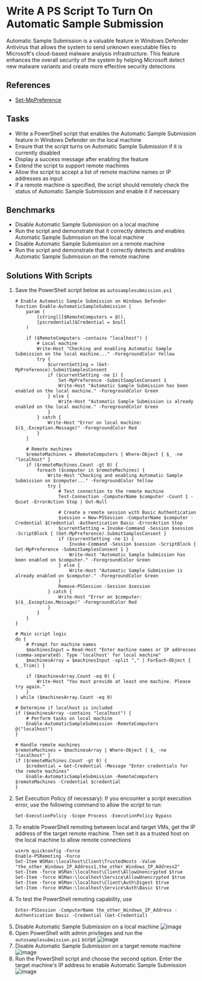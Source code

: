 # Write A PS Script To Turn On Automatic Sample Submission
Automatic Sample Submission is a valuable feature in Windows Defender Antivirus that allows the system to send unknown executable files to Microsoft's cloud-based malware analysis infrastructure. This feature enhances the overall security of the system by helping Microsoft detect new malware variants and create more effective security detections

## References
- [Set-MpPreference](https://learn.microsoft.com/en-us/powershell/module/defender/set-mppreference?view=windowsserver2022-ps&viewFallbackFrom=win10-ps)


## Tasks
- Write a PowerShell script that enables the Automatic Sample Submission feature in Windows Defender on the local machine
- Ensure that the script turns on Automatic Sample Submission if it is currently disabled
- Display a success message after enabling the feature
- Extend the script to support remote machines
- Allow the script to accept a list of remote machine names or IP addresses as input
- If a remote machine is specified, the script should remotely check the status of Automatic Sample Submission and enable it if necessary


## Benchmarks
- Disable Automatic Sample Submission on a local machine
- Run the script and demonstrate that it correctly detects and enables Automatic Sample Submission on the local machine
- Disable Automatic Sample Submission on a remote machine
- Run the script and demonstrate that it correctly detects and enables Automatic Sample Submission on the remote machine


## Solutions With Scripts
1. Save the PowerShell script below as `autosamplesubmission.ps1`
    ```
    # Enable Automatic Sample Submission on Windows Defender
    function Enable-AutomaticSampleSubmission {
        param (
            [string[]]$RemoteComputers = @(),
            [pscredential]$Credential = $null
        )
    
        if ($RemoteComputers -contains "localhost") {
            # Local machine
            Write-Host "Checking and enabling Automatic Sample Submission on the local machine..." -ForegroundColor Yellow
            try {
                $currentSetting = (Get-MpPreference).SubmitSamplesConsent
                if ($currentSetting -ne 1) {
                    Set-MpPreference -SubmitSamplesConsent 1
                    Write-Host "Automatic Sample Submission has been enabled on the local machine." -ForegroundColor Green
                } else {
                    Write-Host "Automatic Sample Submission is already enabled on the local machine." -ForegroundColor Green
                }
            } catch {
                Write-Host "Error on local machine: $($_.Exception.Message)" -ForegroundColor Red
            }
        }
    
        # Remote machines
        $remoteMachines = $RemoteComputers | Where-Object { $_ -ne "localhost" }
        if ($remoteMachines.Count -gt 0) {
            foreach ($computer in $remoteMachines) {
                Write-Host "Checking and enabling Automatic Sample Submission on $computer..." -ForegroundColor Yellow
                try {
                    # Test connection to the remote machine
                    Test-Connection -ComputerName $computer -Count 1 -Quiet -ErrorAction Stop | Out-Null
    
                    # Create a remote session with Basic Authentication
                    $session = New-PSSession -ComputerName $computer -Credential $Credential -Authentication Basic -ErrorAction Stop
                    $currentSetting = Invoke-Command -Session $session -ScriptBlock { (Get-MpPreference).SubmitSamplesConsent }
                    if ($currentSetting -ne 1) {
                        Invoke-Command -Session $session -ScriptBlock { Set-MpPreference -SubmitSamplesConsent 1 }
                        Write-Host "Automatic Sample Submission has been enabled on $computer." -ForegroundColor Green
                    } else {
                        Write-Host "Automatic Sample Submission is already enabled on $computer." -ForegroundColor Green
                    }
                    Remove-PSSession -Session $session
                } catch {
                    Write-Host "Error on $computer: $($_.Exception.Message)" -ForegroundColor Red
                }
            }
        }
    }
    
    # Main script logic
    do {
        # Prompt for machine names
        $machinesInput = Read-Host "Enter machine names or IP addresses (comma-separated). Type 'localhost' for local machine"
        $machinesArray = $machinesInput -split "," | ForEach-Object { $_.Trim() }
    
        if ($machinesArray.Count -eq 0) {
            Write-Host "You must provide at least one machine. Please try again."
        }
    } while ($machinesArray.Count -eq 0)
    
    # Determine if localhost is included
    if ($machinesArray -contains "localhost") {
        # Perform tasks on local machine
        Enable-AutomaticSampleSubmission -RemoteComputers @("localhost")
    }
    
    # Handle remote machines
    $remoteMachines = $machinesArray | Where-Object { $_ -ne "localhost" }
    if ($remoteMachines.Count -gt 0) {
        $credential = Get-Credential -Message "Enter credentials for the remote machines"
        Enable-AutomaticSampleSubmission -RemoteComputers $remoteMachines -Credential $credential
    }
    ```
2. Set Execution Policy (if necessary): If you encounter a script execution error, use the following command to allow the script to run:
   ```
   Set-ExecutionPolicy -Scope Process -ExecutionPolicy Bypass
   ```
3. To enable PowerShell remoting between local and target VMs, get the IP address of the target remote machine. Then set it as a trusted host on the local machine to allow remote connections
   ```
   winrm quickconfig -Force
   Enable-PSRemoting -Force
   Set-Item WSMan:\localhost\Client\TrustedHosts -Value "the_other_Windows_IP_Address1,the_other_Windows_IP_Address2"
   Set-Item -force WSMan:\localhost\Client\AllowUnencrypted $true
   Set-Item -force WSMan:\localhost\Service\AllowUnencrypted $true
   Set-Item -force WSMan:\localhost\Client\Auth\Digest $true
   Set-Item -force WSMan:\localhost\Service\Auth\Basic $true
   ```
4. To test the PowerShell remoting capability, use
   ```
   Enter-PSSession -ComputerName the_other_Windows_IP_Address -Authentication Basic -Credential (Get-Credential)
   ```
5. Disable Automatic Sample Submission on a local machine
   ![image](https://github.com/user-attachments/assets/ed5b1656-ab83-4d49-888b-65bd7cc08819)
7. Open PowerShell with admin privileges and run the `autosamplesubmission.ps1` script
   ![image](https://github.com/user-attachments/assets/4d47c4f8-564e-4f01-ac4b-d41ac2627175)
8. Disable Automatic Sample Submission on a target remote machine
   ![image](https://github.com/user-attachments/assets/98afd59c-53d7-4ae7-8939-513e4a8528d6)
9. Run the PowerShell script and choose the second option. Enter the target machine's IP address to enable Automatic Sample Submission
   ![image](https://github.com/user-attachments/assets/ea31d37d-3370-493e-820b-53da30fb9a11)

   
